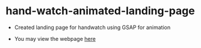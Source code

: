 # hand-watch-animated-landing-page
* Created landing page for handwatch using GSAP for animation

* You may view the webpage [here](https://amandeep-21.github.io/hand-watch-animated-landing-page/)
